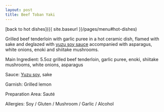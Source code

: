 ```yaml
---
layout: post
title: Beef Toban Yaki
---
```


[back to hot dishes]({{ site.baseurl }}/pages/menu#hot-dishes)

Grilled beef tenderloin with garlic puree in a hot ceramic dish, flamed with sake and deglazed with [yuzu soy sauce](../sauces/yuzu-soy-sauce.md) accompanied with asparagus, white onions, enoki and shiitake mushrooms.

Main Ingredient: 5.5oz grilled beef tenderloin, garlic puree, enoki, shiitake mushrooms, white onions, asparagus

Sauce: [Yuzu soy](../sauces/yuzu-soy-sauce.md), sake

Garnish: Grilled lemon

Preparation Area: Sauté

Allergies: Soy / Gluten / Mushroom / Garlic / Alcohol